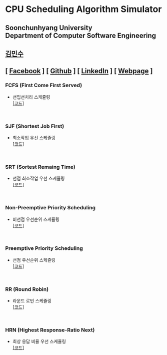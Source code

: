 CPU Scheduling Algorithm Simulator
==================================
Soonchunhyang University<br/>
Department of Computer Software Engineering
------------------------------------------

##  [김민수](https://github.com/alstn2468)
## [ [Facebook](https://www.facebook.com/profile.php?id=100003769223078) ] [ [Github](https://github.com/alstn2468) ] [ [LinkedIn](https://www.linkedin.com/in/minsu-kim-336289160/) ] [ [Webpage](https://kimminsu.ml) ]<br/>

### FCFS (First Come First Served)
- 선입선처리 스케쥴링<br/>
[[코드]]()
<br/>

### SJF (Shortest Job First)
- 최소작업 우선 스케쥴링<br/>
[[코드]]()
<br/>

### SRT (Sortest Remaing Time)
- 선점 최소작업 우선 스케쥴링<br/>
[[코드]]()
<br/>

### Non-Preemptive Priority Scheduling
- 비선점 우선순위 스케쥴링<br/>
[[코드]]()
<br/>

### Preemptive Priority Scheduling
- 선점 우선순위 스케쥴링<br/>
[[코드]]()
<br/>

### RR (Round Robin)
- 라운드 로빈 스케쥴링<br/>
[[코드]]()
<br/>

### HRN (Highest Response-Ratio Next)
- 최상 응답 비율 우선 스케쥴링<br/>
[[코드]]()
